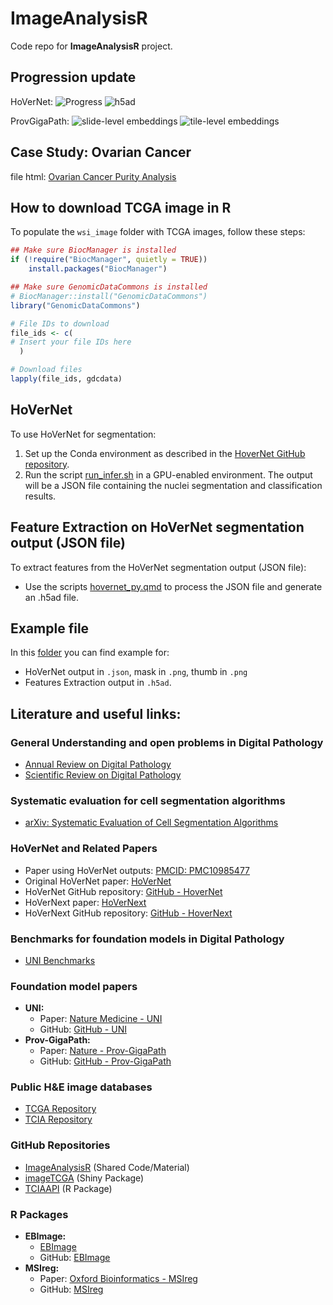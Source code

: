 # ImageAnalysisR

Code repo for **ImageAnalysisR** project.

## Progression update
HoVerNet: ![Progress](https://progress-bar.xyz/100/?title=json)
![h5ad](https://progress-bar.xyz/86/?title=h5ad)

ProvGigaPath: ![slide-level embeddings](https://progress-bar.xyz/75/?title=slide-level)
![tile-level embeddings](https://progress-bar.xyz/75/?title=tile-level)


## Case Study: Ovarian Cancer 
file html: [Ovarian Cancer Purity Analysis](https://html-preview.github.io/?url=https://github.com/billila/ImageAnalysisR/blob/main/case_study_OV/ov_purity_analysis.html)

## How to download TCGA image in R
To populate the `wsi_image` folder with TCGA images, follow these steps:
```r
## Make sure BiocManager is installed
if (!require("BiocManager", quietly = TRUE))
    install.packages("BiocManager")

## Make sure GenomicDataCommons is installed
# BiocManager::install("GenomicDataCommons")
library("GenomicDataCommons")

# File IDs to download
file_ids <- c(
# Insert your file IDs here
  )

# Download files
lapply(file_ids, gdcdata)
```

## HoVerNet 
To use HoVerNet for segmentation:

1. Set up the Conda environment as described in the [HoverNet GitHub repository](https://github.com/vqdang/hover_net).
2. Run the script [run_infer.sh](code/hovernet/slurm_run_hovernet.sh) in a GPU-enabled environment.
The output will be a JSON file containing the nuclei segmentation and classification results.

## Feature Extraction on HoVerNet segmentation output (JSON file)

To extract features from the HoVerNet segmentation output (JSON file):

* Use the scripts [hovernet_py.qmd](code/hovernet_py.qmd) to process the JSON file and generate an .h5ad file.

## Example file 
In this [folder](example) you can find example for:

* HoVerNet output in `.json`, mask in `.png`, thumb in `.png`
* Features Extraction output in `.h5ad`.

## Literature and useful links:

### General Understanding and open problems in Digital Pathology
- [Annual Review on Digital Pathology](https://www.annualreviews.org/content/journals/10.1146/annurev-cancerbio-062822-010523?crawler=true)  
- [Scientific Review on Digital Pathology](https://www.sciencedirect.com/science/article/pii/S2153353923001712)  

### Systematic evaluation for cell segmentation algorithms
- [arXiv: Systematic Evaluation of Cell Segmentation Algorithms](https://arxiv.org/abs/2310.18689)

### HoVerNet and Related Papers
- Paper using HoVerNet outputs: [PMCID: PMC10985477](https://pmc.ncbi.nlm.nih.gov/articles/PMC10985477/pdf/347.pdf)  
- Original HoVerNet paper: [HoVerNet](https://www.sciencedirect.com/science/article/pii/S1361841519301045)  
- HoVerNet GitHub repository: [GitHub - HoverNet](https://github.com/vqdang/hover_net)
- HoVerNext paper: [HoVerNext](https://openreview.net/pdf?id=3vmB43oqIO)  
- HoVerNext GitHub repository: [GitHub - HoverNext](https://github.com/digitalpathologybern/hover_next_inference)

### Benchmarks for foundation models in Digital Pathology
- [UNI Benchmarks](https://github.com/mahmoodlab/UNI?tab=readme-ov-file#slide-benchmarks)

### Foundation model papers
- **UNI:**  
  - Paper: [Nature Medicine - UNI](https://www.nature.com/articles/s41591-024-02857-3)  
  - GitHub: [GitHub - UNI](https://github.com/mahmoodlab/UNI)
- **Prov-GigaPath:**  
  - Paper: [Nature - Prov-GigaPath](https://www.nature.com/articles/s41586-024-07441-w)  
  - GitHub: [GitHub - Prov-GigaPath](https://github.com/prov-gigapath/prov-gigapath)

### Public H&E image databases
- [TCGA Repository](https://portal.gdc.cancer.gov/analysis_page?app=Downloads)  
- [TCIA Repository](https://pathdb.cancerimagingarchive.net/eaglescope/dist/?configurl=%2Fsystem%2Ffiles%2Fcollectionmetadata%2F202401%2Fcohort_builder_01-27-2024.json)

### GitHub Repositories
- [ImageAnalysisR](https://github.com/billila/ImageAnalysisR) (Shared Code/Material)  
- [imageTCGA](https://github.com/billila/imageTCGA) (Shiny Package)
- [TCIAAPI](https://github.com/billila/TCIAAPI) (R Package)

### R Packages
- **EBImage:**  
  - [EBImage](https://www.bioconductor.org/packages/release/bioc/html/EBImage.html)
  - GitHub: [EBImage](https://github.com/aoles/EBImage)
- **MSIreg:**  
  - Paper: [Oxford Bioinformatics - MSIreg](https://academic.oup.com/bioinformatics/article/40/11/btae624/7825357)  
  - GitHub: [MSIreg](https://github.com/sslakkimsetty/msireg)


